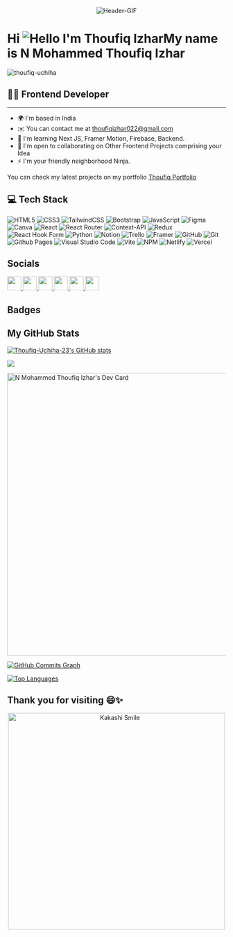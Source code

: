 <p align="center"><img src="https://preview.redd.it/9c7lhx7ijif11.gif?width=500&auto=webp&s=0b0ca22a5e642e5efe9cb96ffabd211ae5f7179c" alt="Header-GIF"></p>

Hi ![Hello I'm Thoufiq Izhar](https://user-images.githubusercontent.com/18350557/176309783-0785949b-9127-417c-8b55-ab5a4333674e.gif)My name is N Mohammed Thoufiq Izhar
================================================================================================================================================

<p align="left"> <img src="https://komarev.com/ghpvc/?username=thoufiq-uchiha&label=Profile%20views&color=0e75b6&style=for-the-badge" alt="thoufiq-uchiha" /> </p>

## 🧑‍💻 Frontend Developer
------------------

* 🌍  I'm based in India
* ✉️  You can contact me at [thoufiqizhar022@gmail.com](mailto:thoufiqizhar022@gmail.com)
* 🧠  I'm learning Next JS, Framer Motion, Firebase, Backend.
* 🤝  I'm open to collaborating on Other Frontend Projects comprising your Idea
* ⚡  I'm your friendly neighborhood Ninja.

You can check my latest projects on my portfolio [Thoufiq Portfolio](https://thoufiq-coder.vercel.app/)

## 💻 Tech Stack

![HTML5](https://img.shields.io/badge/html5-%23E34F26.svg?style=for-the-badge&logo=html5&logoColor=white)
![CSS3](https://img.shields.io/badge/css3-%231572B6.svg?style=for-the-badge&logo=css3&logoColor=white)
![TailwindCSS](https://img.shields.io/badge/tailwindcss-%2338B2AC.svg?style=for-the-badge&logo=tailwind-css&logoColor=white)
![Bootstrap](https://img.shields.io/badge/bootstrap-%238511FA.svg?style=for-the-badge&logo=bootstrap&logoColor=white)
![JavaScript](https://img.shields.io/badge/javascript-%23323330.svg?style=for-the-badge&logo=javascript&logoColor=%23F7DF1E)
![Figma](https://img.shields.io/badge/figma-%23F24E1E.svg?style=for-the-badge&logo=figma&logoColor=white)
![Canva](https://img.shields.io/badge/Canva-%2300C4CC.svg?style=for-the-badge&logo=Canva&logoColor=white)
![React](https://img.shields.io/badge/react-%2320232a.svg?style=for-the-badge&logo=react&logoColor=%2361DAFB)
![React Router](https://img.shields.io/badge/React_Router-CA4245?style=for-the-badge&logo=react-router&logoColor=white)
![Context-API](https://img.shields.io/badge/Context--Api-000000?style=for-the-badge&logo=react)
![Redux](https://img.shields.io/badge/redux-%23593d88.svg?style=for-the-badge&logo=redux&logoColor=white)
![React Hook Form](https://img.shields.io/badge/React%20Hook%20Form-%23EC5990.svg?style=for-the-badge&logo=reacthookform&logoColor=white)
![Python](https://img.shields.io/badge/python-3670A0?style=for-the-badge&logo=python&logoColor=ffdd54)
![Notion](https://img.shields.io/badge/Notion-%23000000.svg?style=for-the-badge&logo=notion&logoColor=white)
![Trello](https://img.shields.io/badge/Trello-%23026AA7.svg?style=for-the-badge&logo=Trello&logoColor=white)
![Framer](https://img.shields.io/badge/Framer-black?style=for-the-badge&logo=framer&logoColor=blue)
![GitHub](https://img.shields.io/badge/github-%23121011.svg?style=for-the-badge&logo=github&logoColor=white)
![Git](https://img.shields.io/badge/git-%23F05033.svg?style=for-the-badge&logo=git&logoColor=white)
![Github Pages](https://img.shields.io/badge/github%20pages-121013?style=for-the-badge&logo=github&logoColor=white)
![Visual Studio Code](https://img.shields.io/badge/Visual%20Studio%20Code-0078d7.svg?style=for-the-badge&logo=visual-studio-code&logoColor=white)
![Vite](https://img.shields.io/badge/vite-%23646CFF.svg?style=for-the-badge&logo=vite&logoColor=white)
![NPM](https://img.shields.io/badge/NPM-%23CB3837.svg?style=for-the-badge&logo=npm&logoColor=white)
![Netlify](https://img.shields.io/badge/netlify-%23000000.svg?style=for-the-badge&logo=netlify&logoColor=#00C7B7)
![Vercel](https://img.shields.io/badge/vercel-%23000000.svg?style=for-the-badge&logo=vercel&logoColor=white)

## Socials

<p align="left">
  <a href="https://www.codepen.io/THOUFIQ-IZHAR" target="_blank" rel="noreferrer"> <picture> <source media="(prefers-color-scheme: light)" srcset="https://raw.githubusercontent.com/danielcranney/readme-generator/main/public/icons/socials/codepen-dark.svg" /> <source media="(prefers-color-scheme: light)" srcset="https://raw.githubusercontent.com/danielcranney/readme-generator/main/public/icons/socials/codepen.svg" /> <img src="https://raw.githubusercontent.com/danielcranney/readme-generator/main/public/icons/socials/codepen.svg" width="32" height="32" /> </picture> </a> 
  <a href="https://discord.com/users/gokuthoufiq" target="_blank" rel="noreferrer"> <picture> <source media="(prefers-color-scheme: dark)" srcset="undefined" /> <source media="(prefers-color-scheme: light)" srcset="https://raw.githubusercontent.com/danielcranney/readme-generator/main/public/icons/socials/discord.svg" /> <img src="https://raw.githubusercontent.com/danielcranney/readme-generator/main/public/icons/socials/discord.svg" width="32" height="32" /> </picture> </a> 
  <a href="https://www.github.com/Thoufiq-Uchiha-23" target="_blank" rel="noreferrer"> <picture> <source media="(prefers-color-scheme: light)" srcset="https://raw.githubusercontent.com/danielcranney/readme-generator/main/public/icons/socials/github-dark.svg" /> <source media="(prefers-color-scheme: light)" srcset="https://raw.githubusercontent.com/danielcranney/readme-generator/main/public/icons/socials/github.svg" /> <img src="https://raw.githubusercontent.com/danielcranney/readme-generator/main/public/icons/socials/github.svg" width="32" height="32" /> </picture> </a>
  <a href="https://thoufiqizhar23.hashnode.dev" target="_blank" rel="noreferrer"> <picture> <source media="(prefers-color-scheme: dark)" srcset="undefined" /> <source media="(prefers-color-scheme: light)" srcset="https://raw.githubusercontent.com/danielcranney/readme-generator/main/public/icons/socials/hashnode.svg" /> <img src="https://raw.githubusercontent.com/danielcranney/readme-generator/main/public/icons/socials/hashnode.svg" width="32" height="32" /> </picture> </a>
 <a href="https://www.dev.to/thoufiqizhar7" target="_blank" rel="noreferrer"> <picture> <source media="(prefers-color-scheme: light)" srcset="https://raw.githubusercontent.com/danielcranney/readme-generator/main/public/icons/socials/devdotto-dark.svg" /> <source media="(prefers-color-scheme: light)" srcset="https://raw.githubusercontent.com/danielcranney/readme-generator/main/public/icons/socials/devdotto.svg" /> <img src="https://raw.githubusercontent.com/danielcranney/readme-generator/main/public/icons/socials/devdotto.svg" width="32" height="32" /> </picture> </a> <a href="http://www.medium.com/@thoufiqizhar022" target="_blank" rel="noreferrer"> <picture> <source media="(prefers-color-scheme: light)" srcset="https://raw.githubusercontent.com/danielcranney/readme-generator/main/public/icons/socials/medium-dark.svg" /> <source media="(prefers-color-scheme: light)" srcset="https://raw.githubusercontent.com/danielcranney/readme-generator/main/public/icons/socials/medium.svg" /> <img src="https://raw.githubusercontent.com/danielcranney/readme-generator/main/public/icons/socials/medium.svg" width="32" height="32" /> </picture> </a>
</p>

## Badges

## My GitHub Stats</b>

<a href="http://www.github.com/Thoufiq-Uchiha-23"><img src="https://github-readme-stats.vercel.app/api?username=Thoufiq-Uchiha-23&show_icons=true&hide=&count_private=true&title_color=facc15&text_color=3382ed&icon_color=ef4444&bg_color=0f172a&hide_border=true&show_icons=true" alt="Thoufiq-Uchiha-23's GitHub stats" /></a>

<a href="http://www.github.com/Thoufiq-Uchiha-23"><img src="https://github-readme-streak-stats.herokuapp.com/?user=Thoufiq-Uchiha-23&stroke=3382ed&background=0f172a&ring=facc15&fire=facc15&currStreakNum=3382ed&currStreakLabel=facc15&sideNums=3382ed&sideLabels=3382ed&dates=3382ed&hide_border=true" /></a>

<a href="https://app.daily.dev/nmohammedthoufiqizhar"><img src="https://api.daily.dev/devcards/v2/TM7C6coyZFZVseZ59Snqv.png?r=thi&type=wide" width="652" alt="N Mohammed Thoufiq Izhar's Dev Card"/></a>

<a href="http://www.github.com/Thoufiq-Uchiha-23"><img src="https://github-readme-activity-graph.cyclic.app/graph?username=Thoufiq-Uchiha-23&bg_color=0f172a&color=3382ed&line=ef4444&point=3382ed&area_color=0f172a&area=true&hide_border=true&custom_title=GitHub%20Commits%20Graph" alt="GitHub Commits Graph" /></a>

<a href="https://github.com/Thoufiq-Uchiha-23" align="left"><img src="https://github-readme-stats.vercel.app/api/top-langs/?username=Thoufiq-Uchiha-23&langs_count=10&title_color=facc15&text_color=3382ed&icon_color=ef4444&bg_color=0f172a&hide_border=true&locale=en&custom_title=Top%20%Languages" alt="Top Languages" /></a>

## Thank you for visiting 😄✨
<p align="center"><img src="https://gifdb.com/images/thumbnail/kakashi-hatake-anime-bye-bye-vv4xg0yxihvsb76h.gif" alt="Kakashi Smile" width="500"></p>
